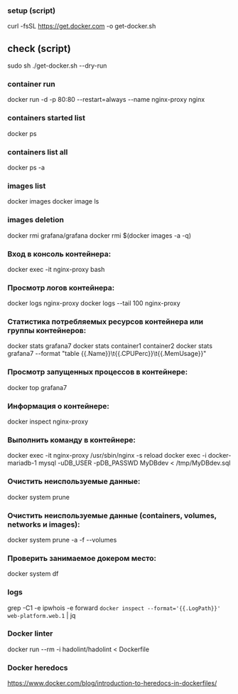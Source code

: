 ### setup (script)
curl -fsSL https://get.docker.com -o get-docker.sh

## check (script)
sudo sh ./get-docker.sh --dry-run

### container run
docker run -d -p 80:80 --restart=always --name nginx-proxy nginx

### containers started list
docker ps
### containers list all
docker ps -a

### images list
docker images
docker image ls

### images deletion
docker rmi grafana/grafana 
docker rmi $(docker images -a -q)

### Вход в консоль контейнера:
docker exec -it nginx-proxy bash

### Просмотр логов контейнера:
docker logs nginx-proxy
docker logs --tail 100 nginx-proxy

### Статистика потребляемых ресурсов контейнера или группы контейнеров:
docker stats grafana7
docker stats container1 container2
docker stats grafana7 --format "table {{.Name}}\t{{.CPUPerc}}\t{{.MemUsage}}"

### Просмотр запущенных процессов в контейнере:
docker top grafana7

### Информация о контейнере:
docker inspect nginx-proxy

### Выполнить команду в контейнере:
docker exec -it nginx-proxy /usr/sbin/nginx -s reload
docker exec -i docker-mariadb-1 mysql -uDB_USER -pDB_PASSWD MyDBdev < /tmp/MyDBdev.sql

### Очистить неиспользуемые данные:
docker system prune

### Очистить неиспользуемые данные (containers, volumes, networks и images):
docker system prune -a -f --volumes

### Проверить занимаемое докером место:
docker system df

### logs
grep -C1 -e ipwhois -e forward `docker inspect --format='{{.LogPath}}' web-platform.web.1` | jq

### Docker linter
docker run --rm -i hadolint/hadolint < Dockerfile

### Docker heredocs
https://www.docker.com/blog/introduction-to-heredocs-in-dockerfiles/
